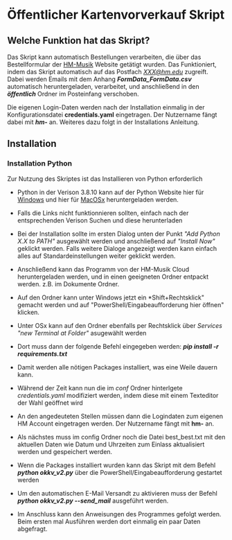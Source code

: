 # Öffentlicher Kartenvorverkauf Skript
## Welche Funktion hat das Skript?
Das Skript kann automatisch Bestellungen verarbeiten, die über das Bestellformular der [HM-Musik](https://www.hm.edu/konzertkarten) Website getätigt wurden. 
Das Funktioniert, indem das Skript automatisch auf das Postfach *XXX@hm.edu* zugreift.
Dabei werden Emails mit dem Anhang ***FormData_FormData.csv*** automatisch heruntergeladen, verarbeitet, und anschließend in den ***öffentlich*** Ordner im Posteinfang verschoben.

Die eigenen Login-Daten werden nach der Installation einmalig in der Konfigurationsdatei **credentials.yaml** eingetragen. Der Nutzername fängt dabei mit ***hm-*** an.
Weiteres dazu folgt in der Installations Anleitung.

## Installation
### Installation Python
Zur Nutzung des Skriptes ist das Installieren von Python erforderlich
* Python in der Verison 3.8.10 kann auf der Python Website hier für [Windows](https://www.python.org/ftp/python/3.8.10/python-3.8.10-amd64.exe) und hier für [MacOSx](https://www.python.org/ftp/python/3.8.10/python-3.8.10-macosx10.9.pkg) heruntergeladen werden.
* Falls die Links nicht funktionnieren sollten, einfach nach der entsprechenden Verison Suchen und diese herunterladen
* Bei der Installation sollte im ersten Dialog unten der Punkt *"Add Python X.X to PATH"* ausgewählt werden und anschließend auf *"Install Now"* geklickt werden. Falls weitere Dialoge angezeigt werden kann einfach alles auf Standardeinstellungen weiter geklickt werden.

* Anschließend kann das Programm von der HM-Musik Cloud heruntergeladen werden, und in einen geeigneten Ordner entpackt werden. z.B. im Dokumente Ordner.
* Auf den Ordner kann unter Windows jetzt ein *Shift+Rechtsklick" gemacht werden und auf "PowerShell/Eingabeaufforderung hier öffnen" klicken.
* Unter OSx kann auf den Ordner ebenfalls per Rechtsklick über *Services* *"new Terminal at Folder"* asugewählt werden
*  Dort muss dann der folgende Befehl eingegeben werden:
***pip install -r requirements.txt***
* Damit werden alle nötigen Packages installiert, was eine Weile dauern kann.
* Während der Zeit kann nun die im *conf* Ordner hinterlgete *credentials.yaml* modifiziert werden, indem diese mit einem Texteditor der Wahl geöffnet wird
* An den angedeuteten Stellen müssen dann die Logindaten zum eigenen HM Account eingetragen werden. Der Nutzername fängt mit **hm-** an.
* Als nächstes muss im config Ordner noch die Datei best_best.txt mit den aktuellen Daten wie Datum und Uhrzeiten zum Einlass aktualisiert werden und gespeichert werden.
* Wenn die Packages installiert wurden kann das Skript mit dem Befehl ***python okkv_v2.py*** über die PowerShell/Eingabeaufforderung gestartet werden
* Um den automatischen E-Mail Versandt zu aktivieren muss der Befehl ***python okkv_v2.py --send_mail*** ausgeführt werden.
* Im Anschluss kann den Anweisungen des Programmes gefolgt werden. Beim ersten mal Ausführen werden dort einmalig ein paar Daten abgefragt.
